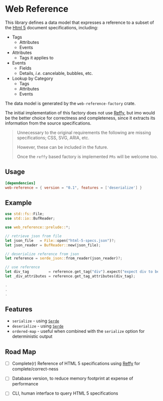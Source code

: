 # Web Reference

This library defines a data model that expresses a reference to a subset 
of the [Html 5](https://dev.w3.org/html5/spec-LC/) document specifications, 
including:

* Tags
  * Attributes
  * Events
* Attributes
  * Tags it applies to
* Events
  * Fields
  * Details, _i_._e_. cancelable, bubbles, etc.
* Lookup by Category
  * Tags
  * Attributes
  * Events

The data model is generated by the `web-reference-factory` crate. 

The initial implementation of this factory does not use 
[Reffy](https://github.com/w3c/reffy), but imo would be the better
choice for correctness and completeness, since it extracts its 
information from the source specifications.

> Unnecessary to the original requirements the following are missing 
> specifications; CSS, SVG, ARIA, etc. 
> 
> However, these can be included in the future. 
> 
> Once the `reffy` based factory is implemented `PRs` will be welcome too.

## Usage

```toml
[dependencies]
web-reference = { version = "0.1", features = ['deserialize'] }
```

## Example

```rust
use std::fs::File;
use std::io::BufReader;

use web_reference::prelude::*;

// retrieve json from file
let json_file   = File::open("html-5-specs.json")?;
let json_reader = BufReader::new(json_file);

// deserialize reference from json
let reference = serde_json::from_reader(json_reader)?;

// use reference
let div_tag         = reference.get_tag("div").expect("expect div to be defined");
let _div_attributes = reference.get_tag_attributes(div_tag);

.
.
.
```

## Features

* `serialize` - using [`Serde`]()
* `deserialize` - using [`Serde`]()
* `ordered-map` - useful when combined with the `serialize` option for deterministic output

## Road Map

- [ ] Complete(r) Reference of HTML 5 specifications using [Reffy](https://github.com/w3c/reffy) 
for complete/correct-ness

- [ ] Database version, to reduce memory footprint at expense of performance

- [ ] CLI, human interface to query HTML 5 specifications
